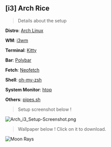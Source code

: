 ## [i3] Arch Rice

> Details about the setup

**Distro**: [Arch Linux](https://www.archlinux.org/)

**WM**: [i3wm](https://i3wm.org/)

**Terminal**: [Kitty](https://github.com/kovidgoyal/kitty)

**Bar**: [Polybar](https://github.com/jaagr/polybar)

**Fetch**: [Neofetch](https://github.com/dylanaraps/neofetch)

**Shell**: [oh-my-zsh](https://github.com/robbyrussell/oh-my-zsh)

**System Monitor**: [htop](https://hisham.hm/htop)

**Others**: [pipes.sh](https://github.com/pipeseroni/pipes.sh)

> Setup screenshot below !

![Arch_i3_Setup-Screenshot.png](https://github.com/Yash-Garg/dotfiles/blob/master/src/[i3]ArchRice.png)

> Wallpaper below ! Click on it to download.

![Moon Rays](https://imgur.com/a/jWSX7kq)
